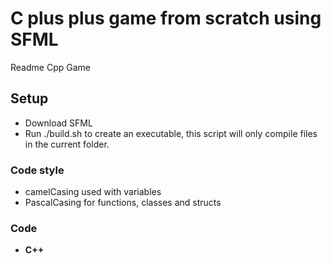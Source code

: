 # C plus plus game from scratch using SFML

Readme Cpp Game

## Setup

* Download SFML
* Run ./build.sh to create an executable, this script will only compile files in the current folder.

### Code style

* camelCasing used with variables
* PascalCasing for functions, classes and structs

### Code

* **C++**

